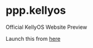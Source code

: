 # ppp.kellyos
Official KellyOS Website Preview

Launch this from [here](https://nekosam395.github.io/ppp.kellyos)
